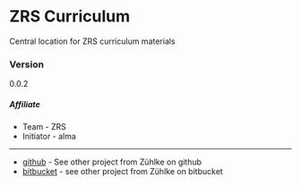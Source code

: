 # ZRS Curriculum
Central location for ZRS curriculum materials

### Version
0.0.2

##### Affiliate
* Team - ZRS
* Initiator - alma

___
* [github] - See other project from Zühlke on github
* [bitbucket] - see other project from Zühlke on bitbucket

[github]:https://github.com/Zuehlke
[bitbucket]:https://bitbucket.zuehlke.com/projects
